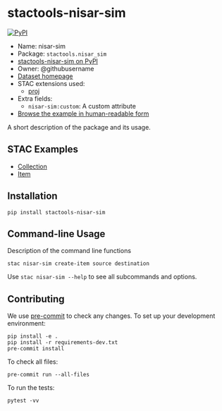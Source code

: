 # stactools-nisar-sim

[![PyPI](https://img.shields.io/pypi/v/stactools-nisar-sim)](https://pypi.org/project/stactools-nisar-sim/)

- Name: nisar-sim
- Package: `stactools.nisar_sim`
- [stactools-nisar-sim on PyPI](https://pypi.org/project/stactools-nisar-sim/)
- Owner: @githubusername
- [Dataset homepage](http://example.com)
- STAC extensions used:
  - [proj](https://github.com/stac-extensions/projection/)
- Extra fields:
  - `nisar-sim:custom`: A custom attribute
- [Browse the example in human-readable form](https://radiantearth.github.io/stac-browser/#/external/raw.githubusercontent.com/stactools-packages/nisar-sim/main/examples/collection.json)

A short description of the package and its usage.

## STAC Examples

- [Collection](examples/collection.json)
- [Item](examples/item/item.json)

## Installation

```shell
pip install stactools-nisar-sim
```

## Command-line Usage

Description of the command line functions

```shell
stac nisar-sim create-item source destination
```

Use `stac nisar-sim --help` to see all subcommands and options.

## Contributing

We use [pre-commit](https://pre-commit.com/) to check any changes.
To set up your development environment:

```shell
pip install -e .
pip install -r requirements-dev.txt
pre-commit install
```

To check all files:

```shell
pre-commit run --all-files
```

To run the tests:

```shell
pytest -vv
```
